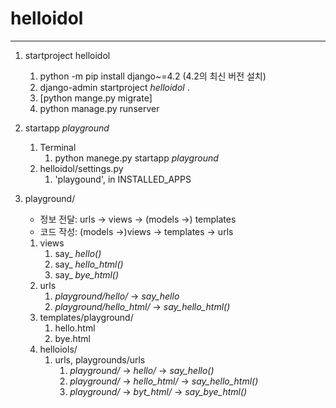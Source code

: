 # helloidol

---

1. startproject helloidol
   1. python -m pip install django~=4.2 (4.2의 최신 버전 설치)
   2. django-admin startproject _helloidol_ .
   3. [python mange.py migrate]
   4. python manage.py runserver
   

2. startapp _playground_
   1. Terminal
      1. python manege.py startapp _playground_
   2. helloidol/settings.py
      1. 'playgound', in INSTALLED_APPS
   

3. playground/
   - 정보 전달: urls -> views -> (models ->) templates
   - 코드 작성: (models ->)views -> templates -> urls
   1. views
      1. say_ _hello()_
      2. say_ _hello_html()_
      3. say_ _bye_html()_
   2. urls
      1. _playground/hello/_ -> _say_hello_
      2. _playground/hello_html/_ -> _say_hello_html()_
   3. templates/playground/
      1. hello.html
      2. bye.html
   4. helloiols/
      1. urls, playgrounds/urls
         1. _playground/_ -> _hello/_ -> _say_hello()_
         2. _playground/_ -> _hello_html/_ -> _say_hello_html()_
         3. _playground/_ -> _byt_html/_ -> _say_bye_html()_